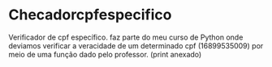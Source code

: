 # Checadorcpfespecifico
Verificador de cpf específico. faz parte do meu curso de Python onde deviamos verificar a veracidade de um determinado cpf (16899535009) por meio de uma função dado pelo professor. (print anexado)
